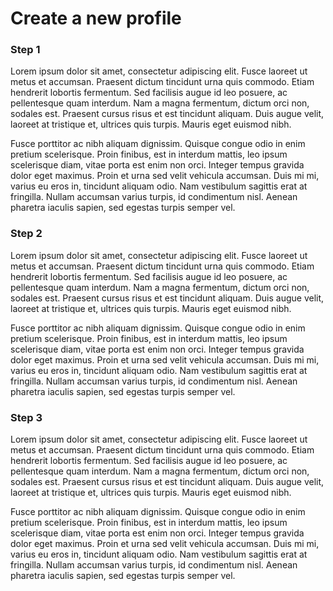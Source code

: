 # Create a new profile

### Step 1

Lorem ipsum dolor sit amet, consectetur adipiscing elit. Fusce laoreet ut metus et accumsan. Praesent dictum tincidunt urna quis commodo. Etiam hendrerit lobortis fermentum. Sed facilisis augue id leo posuere, ac pellentesque quam interdum. Nam a magna fermentum, dictum orci non, sodales est. Praesent cursus risus et est tincidunt aliquam. Duis augue velit, laoreet at tristique et, ultrices quis turpis. Mauris eget euismod nibh.

Fusce porttitor ac nibh aliquam dignissim. Quisque congue odio in enim pretium scelerisque. Proin finibus, est in interdum mattis, leo ipsum scelerisque diam, vitae porta est enim non orci. Integer tempus gravida dolor eget maximus. Proin et urna sed velit vehicula accumsan. Duis mi mi, varius eu eros in, tincidunt aliquam odio. Nam vestibulum sagittis erat at fringilla. Nullam accumsan varius turpis, id condimentum nisl. Aenean pharetra iaculis sapien, sed egestas turpis semper vel.

### Step 2

Lorem ipsum dolor sit amet, consectetur adipiscing elit. Fusce laoreet ut metus et accumsan. Praesent dictum tincidunt urna quis commodo. Etiam hendrerit lobortis fermentum. Sed facilisis augue id leo posuere, ac pellentesque quam interdum. Nam a magna fermentum, dictum orci non, sodales est. Praesent cursus risus et est tincidunt aliquam. Duis augue velit, laoreet at tristique et, ultrices quis turpis. Mauris eget euismod nibh.

Fusce porttitor ac nibh aliquam dignissim. Quisque congue odio in enim pretium scelerisque. Proin finibus, est in interdum mattis, leo ipsum scelerisque diam, vitae porta est enim non orci. Integer tempus gravida dolor eget maximus. Proin et urna sed velit vehicula accumsan. Duis mi mi, varius eu eros in, tincidunt aliquam odio. Nam vestibulum sagittis erat at fringilla. Nullam accumsan varius turpis, id condimentum nisl. Aenean pharetra iaculis sapien, sed egestas turpis semper vel.

### Step 3

Lorem ipsum dolor sit amet, consectetur adipiscing elit. Fusce laoreet ut metus et accumsan. Praesent dictum tincidunt urna quis commodo. Etiam hendrerit lobortis fermentum. Sed facilisis augue id leo posuere, ac pellentesque quam interdum. Nam a magna fermentum, dictum orci non, sodales est. Praesent cursus risus et est tincidunt aliquam. Duis augue velit, laoreet at tristique et, ultrices quis turpis. Mauris eget euismod nibh.

Fusce porttitor ac nibh aliquam dignissim. Quisque congue odio in enim pretium scelerisque. Proin finibus, est in interdum mattis, leo ipsum scelerisque diam, vitae porta est enim non orci. Integer tempus gravida dolor eget maximus. Proin et urna sed velit vehicula accumsan. Duis mi mi, varius eu eros in, tincidunt aliquam odio. Nam vestibulum sagittis erat at fringilla. Nullam accumsan varius turpis, id condimentum nisl. Aenean pharetra iaculis sapien, sed egestas turpis semper vel.